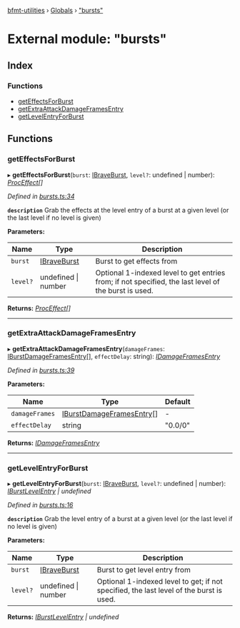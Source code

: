 [bfmt-utilities](../README.md) › [Globals](../globals.md) › ["bursts"](_bursts_.md)

# External module: "bursts"

## Index

### Functions

* [getEffectsForBurst](_bursts_.md#geteffectsforburst)
* [getExtraAttackDamageFramesEntry](_bursts_.md#getextraattackdamageframesentry)
* [getLevelEntryForBurst](_bursts_.md#getlevelentryforburst)

## Functions

###  getEffectsForBurst

▸ **getEffectsForBurst**(`burst`: [IBraveBurst](../interfaces/_datamine_types_.ibraveburst.md), `level?`: undefined | number): *[ProcEffect](_datamine_types_.md#proceffect)[]*

*Defined in [bursts.ts:34](https://github.com/BluuArc/bfmt-utilities/blob/dc2bfb7/src/bursts.ts#L34)*

**`description`** Grab the effects at the level entry of a burst at a given level (or the last level if no level is given)

**Parameters:**

Name | Type | Description |
------ | ------ | ------ |
`burst` | [IBraveBurst](../interfaces/_datamine_types_.ibraveburst.md) | Burst to get effects from |
`level?` | undefined &#124; number | Optional 1-indexed level to get entries from; if not specified, the last level of the burst is used.  |

**Returns:** *[ProcEffect](_datamine_types_.md#proceffect)[]*

___

###  getExtraAttackDamageFramesEntry

▸ **getExtraAttackDamageFramesEntry**(`damageFrames`: [IBurstDamageFramesEntry](../interfaces/_datamine_types_.iburstdamageframesentry.md)[], `effectDelay`: string): *[IDamageFramesEntry](../interfaces/_datamine_types_.idamageframesentry.md)*

*Defined in [bursts.ts:39](https://github.com/BluuArc/bfmt-utilities/blob/dc2bfb7/src/bursts.ts#L39)*

**Parameters:**

Name | Type | Default |
------ | ------ | ------ |
`damageFrames` | [IBurstDamageFramesEntry](../interfaces/_datamine_types_.iburstdamageframesentry.md)[] | - |
`effectDelay` | string | "0.0/0" |

**Returns:** *[IDamageFramesEntry](../interfaces/_datamine_types_.idamageframesentry.md)*

___

###  getLevelEntryForBurst

▸ **getLevelEntryForBurst**(`burst`: [IBraveBurst](../interfaces/_datamine_types_.ibraveburst.md), `level?`: undefined | number): *[IBurstLevelEntry](../interfaces/_datamine_types_.iburstlevelentry.md) | undefined*

*Defined in [bursts.ts:16](https://github.com/BluuArc/bfmt-utilities/blob/dc2bfb7/src/bursts.ts#L16)*

**`description`** Grab the level entry of a burst at a given level (or the last level if no level is given)

**Parameters:**

Name | Type | Description |
------ | ------ | ------ |
`burst` | [IBraveBurst](../interfaces/_datamine_types_.ibraveburst.md) | Burst to get level entry from |
`level?` | undefined &#124; number | Optional 1-indexed level to get; if not specified, the last level of the burst is used.  |

**Returns:** *[IBurstLevelEntry](../interfaces/_datamine_types_.iburstlevelentry.md) | undefined*

